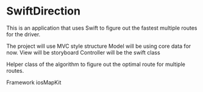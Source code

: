 SwiftDirection
==============

This is an application that uses Swift to figure out the fastest multiple routes for the driver.

The project will use MVC style structure
Model will be using core data for now.
View will be storyboard
Controller will be the swift class

Helper class of the algorithm to figure out the optimal route for multiple routes.

Framework 
iosMapKit
